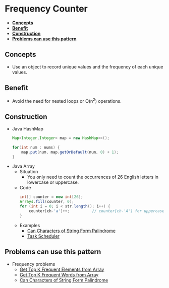 # Frequency Counter

- [**Concepts**](#concepts)
- [**Benefit**](#benefit)
- [**Construction**](#construction)
- [**Problems can use this pattern**](#problems-can-use-this-pattern)

## Concepts
- Use an object to record unique values and the frequency of each unique values.

## Benefit
- Avoid the need for nested loops or O(n<sup>2</sup>) operations.

## Construction
- Java HashMap
  ```java
  Map<Integer,Integer> map = new HashMap<>();
        
  for(int num : nums) {                            
      map.put(num, map.getOrDefault(num, 0) + 1);
  }
  ```
- Java Array
   - Situation
      - You only need to count the occurrences of 26 English letters in lowercase or uppercase.
   - Code
      ```java
      int[] counter = new int[26];
      Arrays.fill(counter, 0);
      for (int i = 0; i < str.length(); i++) {
          counter[ch-'a']++;          // counter[ch-'A'] for uppercase English letter
      }
      ```
   - Examples
      - [Can Characters of String Form Palindrome]()
      - [Task Scheduler]()

## Problems can use this pattern
- Frequency problems
   - [Get Top K Frequent Elements from Array](../../docs/problems/array/Get_Top_K_Frequent_Elements_From_Array.md)
   - [Get Top K Frequent Words from Array](../../../docs/problems/array/Get_Top_K_Frequent_Words_From_Array.md)
   - [Can Characters of String Form Palindrome](../../../docs/problems/string/palindrome/Can_Characters_Of_String_Form_Palindrome.md)
